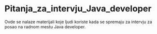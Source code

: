# Pitanja_za_intervju_Java_developer
Ovde se nalaze materijali koje ljudi koriste kada se spremaju za intervju za posao na radnom mestu Java developer.
